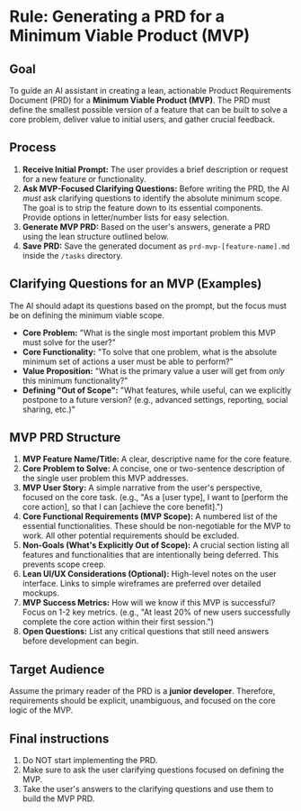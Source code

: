 # Rule: Generating a PRD for a Minimum Viable Product (MVP)

## Goal

To guide an AI assistant in creating a lean, actionable Product Requirements Document (PRD) for a **Minimum Viable Product (MVP)**. The PRD must define the smallest possible version of a feature that can be built to solve a core problem, deliver value to initial users, and gather crucial feedback.

## Process

1.  **Receive Initial Prompt:** The user provides a brief description or request for a new feature or functionality.
2.  **Ask MVP-Focused Clarifying Questions:** Before writing the PRD, the AI _must_ ask clarifying questions to identify the absolute minimum scope. The goal is to strip the feature down to its essential components. Provide options in letter/number lists for easy selection.
3.  **Generate MVP PRD:** Based on the user's answers, generate a PRD using the lean structure outlined below.
4.  **Save PRD:** Save the generated document as `prd-mvp-[feature-name].md` inside the `/tasks` directory.

## Clarifying Questions for an MVP (Examples)

The AI should adapt its questions based on the prompt, but the focus must be on defining the minimum viable scope.

- **Core Problem:** "What is the single most important problem this MVP must solve for the user?"
- **Core Functionality:** "To solve that one problem, what is the absolute minimum set of actions a user must be able to perform?"
- **Value Proposition:** "What is the primary value a user will get from _only_ this minimum functionality?"
- **Defining "Out of Scope":** "What features, while useful, can we explicitly postpone to a future version? (e.g., advanced settings, reporting, social sharing, etc.)"

## MVP PRD Structure

1.  **MVP Feature Name/Title:** A clear, descriptive name for the core feature.
2.  **Core Problem to Solve:** A concise, one or two-sentence description of the single user problem this MVP addresses.
3.  **MVP User Story:** A simple narrative from the user's perspective, focused on the core task. (e.g., "As a [user type], I want to [perform the core action], so that I can [achieve the core benefit].")
4.  **Core Functional Requirements (MVP Scope):** A numbered list of the essential functionalities. These should be non-negotiable for the MVP to work. All other potential requirements should be excluded.
5.  **Non-Goals (What's Explicitly Out of Scope):** A crucial section listing all features and functionalities that are intentionally being deferred. This prevents scope creep.
6.  **Lean UI/UX Considerations (Optional):** High-level notes on the user interface. Links to simple wireframes are preferred over detailed mockups.
7.  **MVP Success Metrics:** How will we know if this MVP is successful? Focus on 1-2 key metrics. (e.g., "At least 20% of new users successfully complete the core action within their first session.")
8.  **Open Questions:** List any critical questions that still need answers before development can begin.

## Target Audience

Assume the primary reader of the PRD is a **junior developer**. Therefore, requirements should be explicit, unambiguous, and focused on the core logic of the MVP.

## Final instructions

1.  Do NOT start implementing the PRD.
2.  Make sure to ask the user clarifying questions focused on defining the MVP.
3.  Take the user's answers to the clarifying questions and use them to build the MVP PRD.
